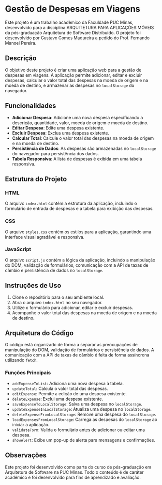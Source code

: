 # Gestão de Despesas em Viagens

Este projeto é um trabalho acadêmico da Faculdade PUC Minas, desenvolvido para a disciplina  ARQUITETURA PARA APLICAÇÕES MÓVEIS da pós-graduação Arquitetura de Software Distribuido. O projeto foi desenvolvido por Gustavo Gomes Madureira a pedido do Prof. Fernando Manoel Pereira.

## Descrição

O objetivo deste projeto é criar uma aplicação web para a gestão de despesas em viagens. A aplicação permite adicionar, editar e excluir despesas, calcular o valor total das despesas na moeda de origem e na moeda de destino, e armazenar as despesas no `localStorage` do navegador.

## Funcionalidades

- **Adicionar Despesa**: Adicione uma nova despesa especificando a descrição, quantidade, valor, moeda de origem e moeda de destino.
- **Editar Despesa**: Edite uma despesa existente.
- **Excluir Despesa**: Exclua uma despesa existente.
- **Calcular Total**: Calcule o valor total das despesas na moeda de origem e na moeda de destino.
- **Persistência de Dados**: As despesas são armazenadas no `localStorage` do navegador para persistência dos dados.
- **Tabela Responsiva**: A lista de despesas é exibida em uma tabela responsiva.

## Estrutura do Projeto

### HTML

O arquivo `index.html` contém a estrutura da aplicação, incluindo o formulário de entrada de despesas e a tabela para exibição das despesas.

### CSS

O arquivo `styles.css` contém os estilos para a aplicação, garantindo uma interface visual agradável e responsiva.

### JavaScript

O arquivo `script.js` contém a lógica da aplicação, incluindo a manipulação do DOM, validação de formulários, comunicação com a API de taxas de câmbio e persistência de dados no `localStorage`.

## Instruções de Uso

1. Clone o repositório para o seu ambiente local.
2. Abra o arquivo `index.html` no seu navegador.
3. Utilize o formulário para adicionar, editar e excluir despesas.
4. Acompanhe o valor total das despesas na moeda de origem e na moeda de destino.

## Arquitetura do Código

O código está organizado de forma a separar as preocupações de manipulação do DOM, validação de formulários e persistência de dados. A comunicação com a API de taxas de câmbio é feita de forma assíncrona utilizando `fetch`.

### Funções Principais

- `addExpenseToList`: Adiciona uma nova despesa à tabela.
- `updateTotal`: Calcula o valor total das despesas.
- `editExpense`: Permite a edição de uma despesa existente.
- `deleteExpense`: Exclui uma despesa existente.
- `saveExpenseToLocalStorage`: Salva uma despesa no `localStorage`.
- `updateExpenseInLocalStorage`: Atualiza uma despesa no `localStorage`.
- `deleteExpenseFromLocalStorage`: Remove uma despesa do `localStorage`.
- `loadExpensesFromLocalStorage`: Carrega as despesas do `localStorage` ao iniciar a aplicação.
- `validateForm`: Valida o formulário antes de adicionar ou editar uma despesa.
- `showAlert`: Exibe um pop-up de alerta para mensagens e confirmações.

## Observações

Este projeto foi desenvolvido como parte do curso de pós-graduação em Arquitetura de Software na PUC Minas. Todo o conteúdo é de caráter acadêmico e foi desenvolvido para fins de aprendizado e avaliação.

